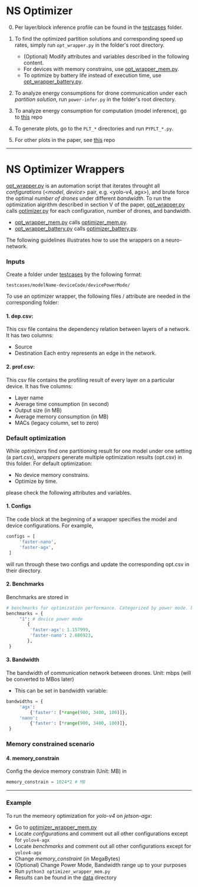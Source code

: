 # NS Optimizer

0. Per layer/block inference profile can be found in the [testcases](testcases) folder.

1. To find the optimized partition solutions and corresponding speed up rates, simply run `opt_wrapper.py` in the folder's root directory.
   - (Optional) Modify attributes and variables described in the following content.
   - For devices with memory constrains, use [opt_wrapper_mem.py](opt_wrapper_mem.py).
   - To optimize by battery life instead of execution time, use [opt_wrapper_battery.py](opt_wrapper_battery.py).

2. To analyze energy consumptions for drone communication under each *partition solution*, run `power-infer.py` in the folder's root directory.

3. To analyze energy consumption for computation (model inference), go to [this](https://github.com/huanchen-stack/tegraWATTS) repo

4. To generate plots, go to the `PLT_*` directories and run `PYPLT_*.py`.

5. For other plots in the paper, see [this](https://github.com/Yanmeeei/NS-DOT-visualizers) repo

---

# NS Optimizer Wrappers

[opt_wrapper.py](opt_wrapper.py) is an automation script that iterates throught all *configurations* (<*model*, *device*> pair, e.g. <yolo-v4, agx>), and brute force the optimal *number of drones* under different *bandwidth*. To run the optimization algrithm described in section V of the paper, [opt_wrapper.py](opt_wrapper.py) calls [optimizer.py](optimizer.py) for each configuration, number of drones, and bandwidth. 
   - [opt_wrapper_mem.py](opt_wrapper_mem.py) calls [optimizer_mem.py](optimizer_mem.py).
   - [opt_wrapper_battery.py](opt_wrapper_battery.py) calls [optimizer_battery.py](optimizer_battery.py).

The following guidelines illustrates how to use the wrappers on a neuro-network. 

### Inputs
Create a folder under [testcases](testcases) by the following format:
```shell
testcases/modelName-deviceCode/devicePowerMode/
```

To use an optimizer wrapper, the following files / attribute are needed in the corresponding folder:

#### 1. dep.csv:
This csv file contains the dependency relation between layers of a network. It has two columns: 
- Source 
- Destination
Each entry represents an edge in the network.

#### 2. prof.csv: 
This csv file contains the profiling result of every layer on a particular device. It has five columns:
- Layer name
- Average time consumption (in second)
- Output size (in MB)
- Average memory consumption (in MB)
- MACs (legacy column, set to zero)

### Default optimization 
While *optimizers* find one partitioning result for one model under one setting (a part.csv), *wrappers* generate multiple optimization results (opt.csv) in this folder. For default optimization:
- No device memory constrains. 
- Optimize by time.

please check the following attributes and variables.  

#### 1. Configs
The code block at the beginning of a wrapper specifies the model and device configurations. For example,
```python
configs = [
     'faster-nano',
     'faster-agx',
 ]
```
will run through these two configs and update the corresponding opt.csv in their directory.
#### 2. Benchmarks
Benchmarks are stored in 
```python
# benchmarks for optimization performance. Categorized by power mode. Unit: second
benchmarks = {
     "1": # device power mode
        {
         'faster-agx': 1.157999,
         'faster-nano': 2.686923,
        },
 }
```
#### 3. Bandwidth
The bandwidth of communication network between drones. Unit: mbps (will be converted to MBos later)
* This can be set in bandwidth variable:
```python
bandwidths = {
     'agx':
         {'faster': [*range(900, 3400, 100)]},
     'nano':
         {'faster': [*range(900, 3400, 100)]},
 }
```
### Memory constrained scenario
#### 4. memory_constrain
Config the device memory constrain (Unit: MB) in 
```python
memory_constrain = 1024*2 # MB
```
---

### Example

To run the memeory optimization for *yolo-v4* on *jetson-agx*:
  - Go to [optimizer_wrapper_mem.py](optimizer_wrapper_mem.py)
  - Locate *configurations* and comment out all other configurations except for `yolov4-agx`
  - Locate *benchmarks* and comment out all other configurations except for `yolov4-agx`
  - Change *memory_constraint* (in MegaBytes)
  - (Optional) Change Power Mode, Bandwidth range up to your purposes
  - Run `python3 optimizer_wrapper_mem.py`
  - Results can be found in the [data](data) directory

